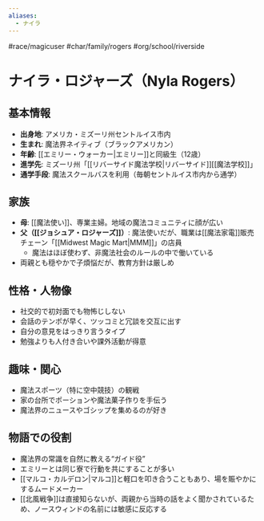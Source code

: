 ```yaml
---
aliases:
  - ナイラ
---
```

#race/magicuser #char/family/rogers #org/school/riverside
# ナイラ・ロジャーズ（Nyla Rogers）

## 基本情報
- **出身地**: アメリカ・ミズーリ州セントルイス市内
- **生まれ**: 魔法界ネイティブ（ブラックアメリカン）
- **年齢**: [[エミリー・ウォーカー|エミリー]]と同級生（12歳）
- **進学先**: ミズーリ州「[[リバーサイド魔法学校|リバーサイド]][[魔法学校]]」
- **通学手段**: 魔法スクールバスを利用（毎朝セントルイス市内から通学）

## 家族
- **母**: [[魔法使い]]、専業主婦。地域の魔法コミュニティに顔が広い  
- **父（[[ジョシュア・ロジャーズ]]）**: 魔法使いだが、職業は[[魔法家電]]販売チェーン「[[Midwest Magic Mart|MMM]]」の店員
  - 魔法はほぼ使わず、非魔法社会のルールの中で働いている  
- 両親とも穏やかで子煩悩だが、教育方針は厳しめ

## 性格・人物像
- 社交的で初対面でも物怖じしない
- 会話のテンポが早く、ツッコミと冗談を交互に出す
- 自分の意見をはっきり言うタイプ
- 勉強よりも人付き合いや課外活動が得意

## 趣味・関心
- 魔法スポーツ（特に空中競技）の観戦
- 家の台所でポーションや魔法菓子作りを手伝う
- 魔法界のニュースやゴシップを集めるのが好き

## 物語での役割
- 魔法界の常識を自然に教える“ガイド役”
- エミリーとは同じ寮で行動を共にすることが多い
- [[マルコ・カルデロン|マルコ]]と軽口を叩き合うこともあり、場を賑やかにするムードメーカー
- [[北風戦争]]は直接知らないが、両親から当時の話をよく聞かされているため、ノースウィンドの名前には敏感に反応する
